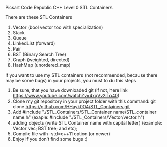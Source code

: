 Picsart Code Republic C++ Level 0 STL Containers

There are these STL Containers
1) Vector (bool vector too with specialization)
2) Stack
3) Queue
4) LinkedList (forward)
5) Pair
6) BST (Binary Search Tree)
7) Graph (weighted, directed)
8) HashMap (unordered_map)

If you want to use my STL containers (not recommended, because there may be some bugs) in your projects, you must to du this steps
1) Be sure, that you have downloaded git (if not, here link https://www.youtube.com/watch?v=4xqVv2lTo40)
2) Clone my git repository in your project folder with this command: git clone https://github.com/HHayk004/STL_Containers.git
3) Add #include "./STL_Containers/STL_Container name/STL_container name.h" (exaple: #include "./STL_Containers/Vector/vector.h")
4) adding objects (write STL Container name with capital letter) (example: Vector vec; BST tree; and etc);
5) Compile file with -std=c++11 option (or newer)
6) Enjoy if you don't find some bugs :)
